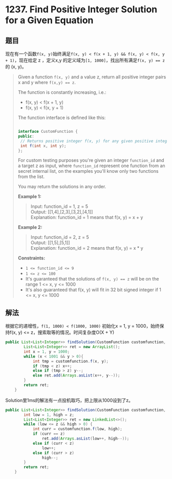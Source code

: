 # 1237. Find Positive Integer Solution for a Given Equation

## 题目

现在有一个函数`f(x, y)`始终满足`f(x, y) < f(x + 1, y) && f(x, y) < f(x, y + 1)`，现在给定 z ，定义x,y 的定义域为`[1, 1000]`，找出所有满足`f(x, y) == z`的 (x, y)。

>Given a function  `f(x, y)` and a value z, return all positive integer pairs x and y where `f(x,y) == z`.
>
>The function is constantly increasing, i.e.:
>
> - f(x, y) < f(x + 1, y)
> - f(x, y) < f(x, y + 1)
>
>The function interface is defined like this:
>
>```java
>
>interface CustomFunction {
>public:
>  // Returns positive integer f(x, y) for any given positive integer x and y.
>  int f(int x, int y);
>};
>```
>
>For custom testing purposes you're given an integer `function_id` and a target z as input, where `function_id` represent one function from an secret internal list, on the examples you'll know only two functions from the list.  
>
>You may return the solutions in any order.
>
>**Example 1:**
>
>>Input: function_id = 1, z = 5  
>>Output: [[1,4],[2,3],[3,2],[4,1]]  
>>Explanation: function_id = 1 means that f(x, y) = x + y
>
>**Example 2:**
>
>>Input: function_id = 2, z = 5  
>>Output: [[1,5],[5,1]]  
>>Explanation: function_id = 2 means that f(x, y) = x * y  
>
>**Constraints:**
>
> - `1 <= function_id <= 9`
> - `1 <= z <= 100`
> - It's guaranteed that the solutions of `f(x, y) == z` will be on the range 1 <= x, y <= 1000
> - It's also guaranteed that f(x, y) will fit in 32 bit signed integer if 1 <= x, y <= 1000

## 解法

根据它的递增性，`f(1, 1000) < f(1000, 1000)`
初始化x = 1, y = 1000，始终保持f(x, y) <= z，搜索取等的情况。时间复杂度O(X + Y)

```java
public List<List<Integer>> findSolution(CustomFunction customfunction, int z) {
        List<List<Integer>> ret = new ArrayList();
        int x = 1, y = 1000;
        while (x < 1001 && y > 0){
            int tmp = customfunction.f(x, y);
            if (tmp < z) x++;
            else if (tmp > z) y--;
            else ret.add(Arrays.asList(x++, y--));
        }
        return ret;
    }
```

Solution里1ms的解法有一点投机取巧，把上限从1000设到了z。

```java
public List<List<Integer>> findSolution(CustomFunction customfunction, int z) {
        int low = 1, high = z;
        List<List<Integer>> ret = new LinkedList<>();
        while (low <= z && high > 0) {
            int curr = customfunction.f(low, high);
            if (curr == z)
                ret.add(Arrays.asList(low++, high--));
            else if (curr < z)
                low++;
            else if (curr > z)
                high--;
        }
        return ret;
    }
```
